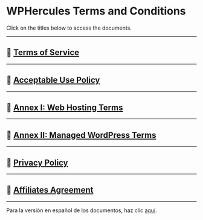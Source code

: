 # WPHercules Terms and Conditions

Click on the titles below to access the documents.

---

## 📄 [Terms of Service](./Terms_of_Service.md)

---

## 📄 [Acceptable Use Policy](./Acceptable_Use_Policy.md)

---

## 📄 [Annex I: Web Hosting Terms](./Annex_I_Web_Hosting_Terms.md)

---

## 📄 [Annex II: Managed WordPress Terms](./Annex_II_Managed_WordPress_Terms.md)

---

## 📄 [Privacy Policy](./privacy/privacy.md)

---

## 📄 [Affiliates Agreement](./Affiliates_Agreement.md)

---


Para la versión en español de los documentos, haz clic [aquí](./es/).
